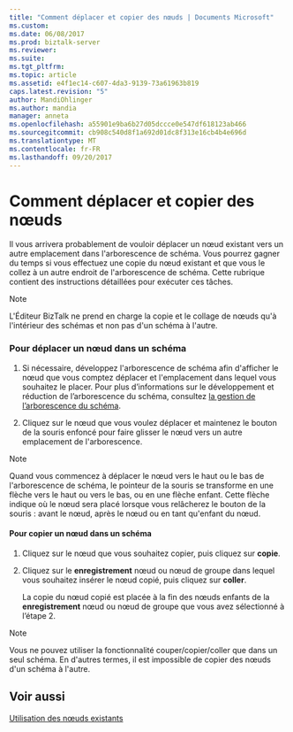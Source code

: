 ```yaml
---
title: "Comment déplacer et copier des nœuds | Documents Microsoft"
ms.custom: 
ms.date: 06/08/2017
ms.prod: biztalk-server
ms.reviewer: 
ms.suite: 
ms.tgt_pltfrm: 
ms.topic: article
ms.assetid: e4f1ec14-c607-4da3-9139-73a61963b819
caps.latest.revision: "5"
author: MandiOhlinger
ms.author: mandia
manager: anneta
ms.openlocfilehash: a55901e9ba6b27d05dccce0e547df618123ab466
ms.sourcegitcommit: cb908c540d8f1a692d01dc8f313e16cb4b4e696d
ms.translationtype: MT
ms.contentlocale: fr-FR
ms.lasthandoff: 09/20/2017
---
```

# <a name="how-to-move-and-copy-nodes"></a>Comment déplacer et copier des nœuds
Il vous arrivera probablement de vouloir déplacer un nœud existant vers un autre emplacement dans l'arborescence de schéma. Vous pourrez gagner du temps si vous effectuez une copie du nœud existant et que vous le collez à un autre endroit de l'arborescence de schéma. Cette rubrique contient des instructions détaillées pour exécuter ces tâches.  
  
> [!NOTE]
>  L'Éditeur BizTalk ne prend en charge la copie et le collage de nœuds qu'à l'intérieur des schémas et non pas d'un schéma à l'autre.  
  
### <a name="to-move-a-node-within-a-schema"></a>Pour déplacer un nœud dans un schéma  
  
1.  Si nécessaire, développez l'arborescence de schéma afin d'afficher le nœud que vous comptez déplacer et l'emplacement dans lequel vous souhaitez le placer. Pour plus d’informations sur le développement et réduction de l’arborescence du schéma, consultez [la gestion de l’arborescence du schéma](../core/how-to-manage-the-schema-tree-view.md).  
  
2.  Cliquez sur le nœud que vous voulez déplacer et maintenez le bouton de la souris enfoncé pour faire glisser le nœud vers un autre emplacement de l'arborescence.  
  
> [!NOTE]
>  Quand vous commencez à déplacer le nœud vers le haut ou le bas de l'arborescence de schéma, le pointeur de la souris se transforme en une flèche vers le haut ou vers le bas, ou en une flèche enfant. Cette flèche indique où le nœud sera placé lorsque vous relâcherez le bouton de la souris : avant le nœud, après le nœud ou en tant qu'enfant du nœud.  
  
#### <a name="to-copy-a-node-within-a-schema"></a>Pour copier un nœud dans un schéma  
  
1.  Cliquez sur le nœud que vous souhaitez copier, puis cliquez sur **copie**.  
  
2.  Cliquez sur le **enregistrement** nœud ou nœud de groupe dans lequel vous souhaitez insérer le nœud copié, puis cliquez sur **coller**.  
  
     La copie du nœud copié est placée à la fin des nœuds enfants de la **enregistrement** nœud ou nœud de groupe que vous avez sélectionné à l’étape 2.  
  
> [!NOTE]
>  Vous ne pouvez utiliser la fonctionnalité couper/copier/coller que dans un seul schéma. En d'autres termes, il est impossible de copier des nœuds d'un schéma à l'autre.  
  
## <a name="see-also"></a>Voir aussi  
 [Utilisation des nœuds existants](../core/working-with-existing-nodes.md)